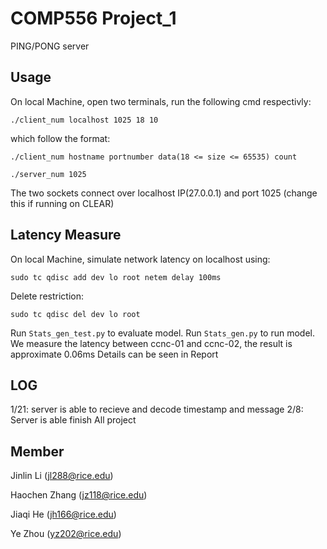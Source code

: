 # COMP556 Project_1

PING/PONG server 

## Usage

On local Machine, open two terminals, run the following cmd respectivly:
```shell
./client_num localhost 1025 18 10
```
which follow the format: 
```shell
./client_num hostname portnumber data(18 <= size <= 65535) count
```
```shell
./server_num 1025
```
The two sockets connect over localhost IP(27.0.0.1) and port 1025 (change this if running on CLEAR)

## Latency Measure
On local Machine, simulate network latency on localhost using:
```shell
sudo tc qdisc add dev lo root netem delay 100ms
```
Delete restriction:
```shell
sudo tc qdisc del dev lo root
```
Run `Stats_gen_test.py` to evaluate model.
Run `Stats_gen.py` to run model.
We measure the latency between ccnc-01 and ccnc-02, the result is approximate 0.06ms
Details can be seen in Report


## LOG

1/21: server is able to recieve and decode timestamp and message
2/8: Server is able finish All project

## Member

Jinlin Li (jl288@rice.edu)

Haochen Zhang (jz118@rice.edu)

Jiaqi He (jh166@rice.edu)

Ye Zhou (yz202@rice.edu)